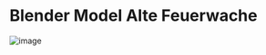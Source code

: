 # Blender Model Alte Feuerwache

![image](https://github.com/user-attachments/assets/b3b800a3-d2d7-4369-b5b7-ab7eb475b6f5)
